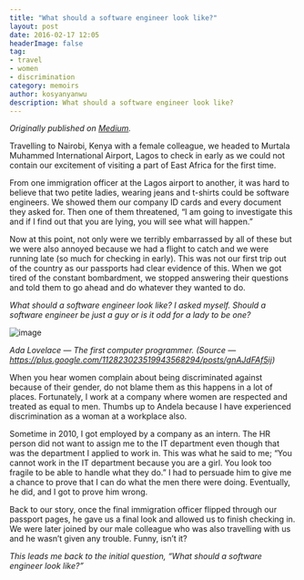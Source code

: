 ```yaml
---
title: "What should a software engineer look like?"
layout: post
date: 2016-02-17 12:05
headerImage: false
tag:
- travel
- women
- discrimination
category: memoirs
author: kosyanyanwu
description: What should a software engineer look like?
---
```

_Originally published on [Medium](https://code.likeagirl.io/what-should-a-software-engineer-look-like-a54ee1d3563b)._

Travelling to Nairobi, Kenya with a female colleague, we headed to Murtala Muhammed International Airport, Lagos to check in early as we could not contain our excitement of visiting a part of East Africa for the first time.

From one immigration officer at the Lagos airport to another, it was hard to believe that two petite ladies, wearing jeans and t-shirts could be software engineers. We showed them our company ID cards and every document they asked for. Then one of them threatened, “I am going to investigate this and if I find out that you are lying, you will see what will happen.”

Now at this point, not only were we terribly embarrassed by all of these but we were also annoyed because we had a flight to catch and we were running late (so much for checking in early). This was not our first trip out of the country as our passports had clear evidence of this. When we got tired of the constant bombardment, we stopped answering their questions and told them to go ahead and do whatever they wanted to do.

_What should a software engineer look like? I asked myself. Should a software engineer be just a guy or is it odd for a lady to be one?_

![image](https://user-images.githubusercontent.com/10073270/92231928-e9f32380-eead-11ea-8f82-7f71095c2115.png)

_Ada Lovelace — The first computer programmer. (Source — https://plus.google.com/112823023519943568294/posts/gnAJdFAf5ij)_

When you hear women complain about being discriminated against because of their gender, do not blame them as this happens in a lot of places. Fortunately, I work at a company where women are respected and treated as equal to men. Thumbs up to Andela because I have experienced discrimination as a woman at a workplace also.

Sometime in 2010, I got employed by a company as an intern. The HR person did not want to assign me to the IT department even though that was the department I applied to work in. This was what he said to me; “You cannot work in the IT department because you are a girl. You look too fragile to be able to handle what they do.” I had to persuade him to give me a chance to prove that I can do what the men there were doing. Eventually, he did, and I got to prove him wrong.

Back to our story, once the final immigration officer flipped through our passport pages, he gave us a final look and allowed us to finish checking in. We were later joined by our male colleague who was also travelling with us and he wasn’t given any trouble. Funny, isn’t it?

_This leads me back to the initial question, “What should a software engineer look like?”_
